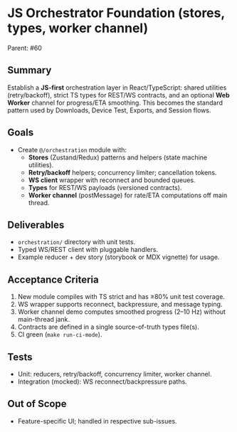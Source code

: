 # JS Orchestrator Foundation (stores, types, worker channel)

Parent: #60

## Summary
Establish a **JS-first** orchestration layer in React/TypeScript: shared utilities (retry/backoff), strict TS types for REST/WS contracts, and an optional **Web Worker** channel for progress/ETA smoothing. This becomes the standard pattern used by Downloads, Device Test, Exports, and Session flows.

## Goals
- Create `@/orchestration` module with:
  - **Stores** (Zustand/Redux) patterns and helpers (state machine utilities).
  - **Retry/backoff** helpers; concurrency limiter; cancellation tokens.
  - **WS client** wrapper with reconnect and bounded queues.
  - **Types** for REST/WS payloads (versioned contracts).
  - **Worker channel** (postMessage) for rate/ETA computations off main thread.

## Deliverables
- `orchestration/` directory with unit tests.
- Typed WS/REST client with pluggable handlers.
- Example reducer + dev story (storybook or MDX vignette) for usage.

## Acceptance Criteria
1. New module compiles with TS strict and has ≥80% unit test coverage.
2. WS wrapper supports reconnect, backpressure, and message typing.
3. Worker channel demo computes smoothed progress (2–10 Hz) without main-thread jank.
4. Contracts are defined in a single source-of-truth types file(s).
5. CI green (`make run-ci-mode`).

## Tests
- Unit: reducers, retry/backoff, concurrency limiter, worker channel.
- Integration (mocked): WS reconnect/backpressure paths.

## Out of Scope
- Feature-specific UI; handled in respective sub-issues.
